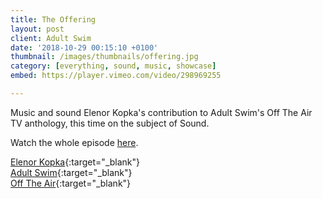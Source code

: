 ```yaml
---
title: The Offering
layout: post
client: Adult Swim
date: '2018-10-29 00:15:10 +0100'
thumbnail: /images/thumbnails/offering.jpg
category: [everything, sound, music, showcase]
embed: https://player.vimeo.com/video/298969255

---
```


Music and sound Elenor Kopka's contribution to Adult Swim's Off The Air TV anthology, this time on the subject of Sound.

Watch the whole episode [here](https://www.youtube.com/watch?v=tpwe69g_7Sg).

[Elenor Kopka](hhttp://elenorkopka.de/){:target="_blank"}   
[Adult Swim](http://www.adultswim.com/){:target="_blank"}  
[Off The Air](https://www.adultswim.com/streams/off-the-air){:target="_blank"}  
